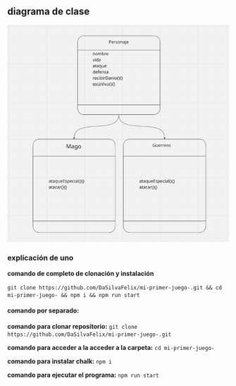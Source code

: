 ## diagrama de clase

![Texto alternativo](image.png)

### explicación de uno

**comando de completo de clonación y instalación**

`git clone https://github.com/DaSilvaFelix/mi-primer-juego-.git && cd mi-primer-juego- && npm i && npm run start`

#### **comando por separado:**

**comando para clonar repositorio:**
`git clone https://github.com/DaSilvaFelix/mi-primer-juego-.git`

**comando para acceder a la acceder a la carpeta:**
`cd mi-primer-juego-`

**comando para instalar chalk:**
`npm i`

**comando para ejecutar el programa:**
`npm run start`
